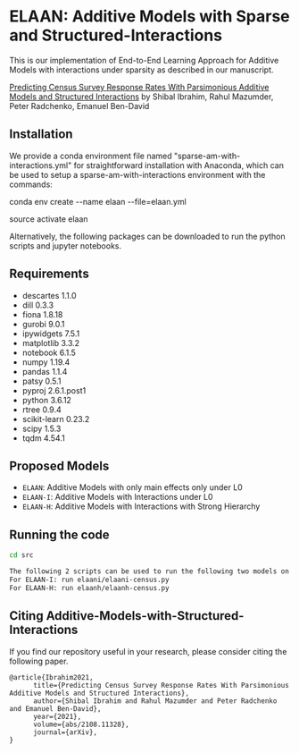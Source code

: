 # ELAAN: Additive Models with Sparse and Structured-Interactions

This is our implementation of End-to-End Learning Approach for Additive Models with interactions under sparsity as described in our manuscript.

[Predicting Census Survey Response Rates With Parsimonious Additive Models and Structured Interactions](http://arxiv.org/abs/2108.11328) by Shibal Ibrahim, Rahul Mazumder, Peter Radchenko, Emanuel Ben-David

## Installation
We provide a conda environment file named "sparse-am-with-interactions.yml" for straightforward installation with Anaconda, which can be used to setup a sparse-am-with-interactions environment with the commands:

conda env create --name elaan --file=elaan.yml

source activate elaan

Alternatively, the following packages can be downloaded to run the python scripts and jupyter notebooks.

## Requirements
* descartes                 1.1.0
* dill                      0.3.3 
* fiona                     1.8.18
* gurobi                    9.0.1 
* ipywidgets                7.5.1
* matplotlib                3.3.2 
* notebook                  6.1.5
* numpy                     1.19.4 
* pandas                    1.1.4
* patsy                     0.5.1
* pyproj                    2.6.1.post1
* python                    3.6.12 
* rtree                     0.9.4
* scikit-learn              0.23.2
* scipy                     1.5.3
* tqdm                      4.54.1
 
## Proposed Models
* `ELAAN`: Additive Models with only main effects only under L0
* `ELAAN-I`: Additive Models with Interactions under L0
* `ELAAN-H`: Additive Models with Interactions with Strong Hierarchy

## Running the code

```bash
cd src

The following 2 scripts can be used to run the following two models on Census Data:
For ELAAN-I: run elaani/elaani-census.py
For ELAAN-H: run elaanh/elaanh-census.py
```

## Citing Additive-Models-with-Structured-Interactions
If you find our repository useful in your research, please consider citing the following paper.

```
@article{Ibrahim2021,
      title={Predicting Census Survey Response Rates With Parsimonious Additive Models and Structured Interactions}, 
      author={Shibal Ibrahim and Rahul Mazumder and Peter Radchenko and Emanuel Ben-David},
      year={2021},
      volume={abs/2108.11328},
      journal={arXiv},
}
```


